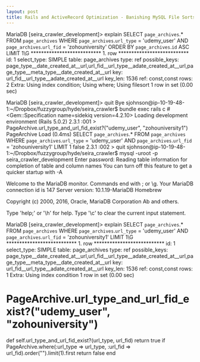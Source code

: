 ```yaml
---
layout: post
title: Rails and ActiveRecord Optimization - Banishing MySQL File Sorts
---
```


MariaDB [seira_crawler_development]> explain SELECT  `page_archives`.* FROM `page_archives` WHERE `page_archives`.`url_type` = 'udemy_user' AND `page_archives`.`url_fid` = 'zohouniversity' ORDER BY `page_archives`.`id` ASC LIMIT 1\G
*************************** 1. row ***************************
           id: 1
  select_type: SIMPLE
        table: page_archives
         type: ref
possible_keys: page_type__date_created_at__url,url_fid__url_type__adate_created_at__url,page_type__meta_type__date_created_at__url
          key: url_fid__url_type__adate_created_at__url
      key_len: 1536
          ref: const,const
         rows: 2
        Extra: Using index condition; Using where; Using filesort
1 row in set (0.00 sec)

MariaDB [seira_crawler_development]> quit
Bye
sjohnson@ip-10-19-48-1:~/Dropbox/fuzzygroup/hyde/seira_crawler$ bundle exec rails c
#<Gem::Specification name=sidekiq version=4.2.10>
Loading development environment (Rails 5.0.2)
2.3.1 :001 > PageArchive.url_type_and_url_fid_exist?("udemy_user", "zohouniversity1")
  PageArchive Load (0.4ms)  SELECT  `page_archives`.* FROM `page_archives` WHERE `page_archives`.`url_type` = 'udemy_user' AND `page_archives`.`url_fid` = 'zohouniversity1' LIMIT 1
false
2.3.1 :002 > quit
sjohnson@ip-10-19-48-1:~/Dropbox/fuzzygroup/hyde/seira_crawler$ mysql -uroot -p seira_crawler_development
Enter password:
Reading table information for completion of table and column names
You can turn off this feature to get a quicker startup with -A

Welcome to the MariaDB monitor.  Commands end with ; or \g.
Your MariaDB connection id is 147
Server version: 10.1.19-MariaDB Homebrew

Copyright (c) 2000, 2016, Oracle, MariaDB Corporation Ab and others.

Type 'help;' or '\h' for help. Type '\c' to clear the current input statement.

MariaDB [seira_crawler_development]> explain SELECT  `page_archives`.* FROM `page_archives` WHERE `page_archives`.`url_type` = 'udemy_user' AND `page_archives`.`url_fid` = 'zohouniversity1' LIMIT 1\G
*************************** 1. row ***************************
           id: 1
  select_type: SIMPLE
        table: page_archives
         type: ref
possible_keys: page_type__date_created_at__url,url_fid__url_type__adate_created_at__url,page_type__meta_type__date_created_at__url
          key: url_fid__url_type__adate_created_at__url
      key_len: 1536
          ref: const,const
         rows: 1
        Extra: Using index condition
1 row in set (0.00 sec)


  # PageArchive.url_type_and_url_fid_exist?("udemy_user", "zohouniversity")
  def self.url_type_and_url_fid_exist?(url_type, url_fid)
    return true if PageArchive.where(:url_type => url_type, :url_fid => url_fid).order("").limit(1).first
    return false 
  end